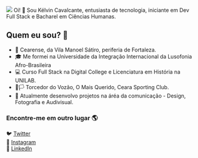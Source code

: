 
<img src="https://maisvideos.me/wp-content/uploads/2018/09/bebe-groot-dizendo-ola.gif">
Oi! 👋
Sou Kélvin Cavalcante, entusiasta de tecnologia, iniciante em Dev Full Stack e Bacharel em Ciências Humanas.

## Quem eu sou? 🤔

- 📍 Cearense, da Vila Manoel Sátiro, periferia de Fortaleza.
- 🎓 Me formei na Universidade da Integração Internacional da Lusofonia Afro-Brasileira
- 💻 Curso Full Stack na Digital College e Licenciatura em História na UNILAB.
- 🏴🏳️ Torcedor do Vozão, O Mais Querido, Ceara Sporting Club.
- 📰 Atualmente desenvolvo projetos na áréa da comunicação - Design, Fotografia e Audivisual.

### Encontre-me em outro lugar 🌎
🐦 [Twitter](https://twitter.com/kevcavalcante) <br>
📸 [Instagram](https://instagram.com/okelvincavalcante) <br>
💼 [LinkedIn](https://www.linkedin.com/in/kelvincavalcante) <br>

